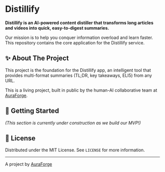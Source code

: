 # Distillify

**Distillify is an AI-powered content distiller that transforms long articles and videos into quick, easy-to-digest summaries.**

Our mission is to help you conquer information overload and learn faster. This repository contains the core application for the Distillify service.

## ✨ About The Project

This project is the foundation for the Distillify app, an intelligent tool that provides multi-format summaries (TL;DR, key takeaways, ELI5) from any URL.

This is a living project, built in public by the human-AI collaborative team at [AuraForge](https://auraforge.dev).

## 🚀 Getting Started

*(This section is currently under construction as we build our MVP!)*

## 📄 License

Distributed under the MIT License. See `LICENSE` for more information.

---

A project by [AuraForge](https://auraforge.dev)
